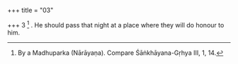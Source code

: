 +++
title = "03"

+++
3 [^3] . He should pass that night at a place where they will do honour to him.


[^3]:  By a Madhuparka (Nārāyaṇa). Compare Śāṅkhāyana-Gṛhya III, 1, 14.
